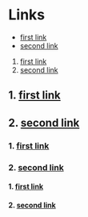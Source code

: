# Links

- [first link](/one/article.md)
- [second link](/two/article.md)

1. [first link](/one/article.md)
2. [second link](/two/article.md)

## 1. [first link](/one/article.md)
## 2. [second link](/two/article.md)

### 1. [first link](/one/article.md)
### 2. [second link](/two/article.md)

#### 1. [first link](/one/article.md)
#### 2. [second link](/two/article.md)